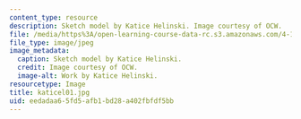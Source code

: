 ```yaml
---
content_type: resource
description: Sketch model by Katice Helinski. Image courtesy of OCW.
file: /media/https%3A/open-learning-course-data-rc.s3.amazonaws.com/4-196-architecture-design-level-ii-cuba-studio-spring-2004/eedadaa65fd5afb1bd28a402fbfdf5bb_katicel01.jpg
file_type: image/jpeg
image_metadata:
  caption: Sketch model by Katice Helinski.
  credit: Image courtesy of OCW.
  image-alt: Work by Katice Helinski.
resourcetype: Image
title: katicel01.jpg
uid: eedadaa6-5fd5-afb1-bd28-a402fbfdf5bb
---
```

